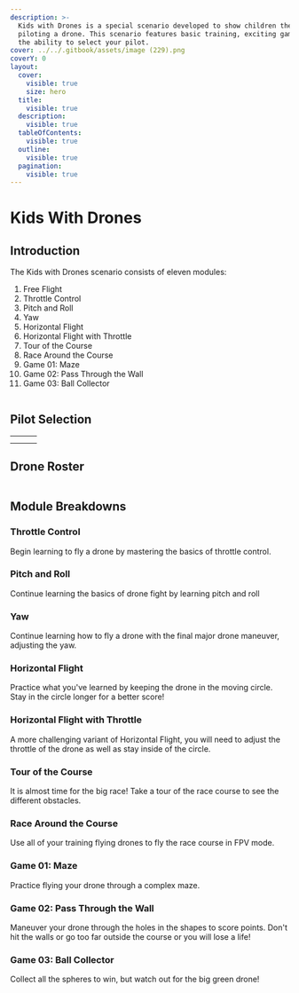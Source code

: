 ```yaml
---
description: >-
  Kids with Drones is a special scenario developed to show children the fun of
  piloting a drone. This scenario features basic training, exciting games, and
  the ability to select your pilot.
cover: ../../.gitbook/assets/image (229).png
coverY: 0
layout:
  cover:
    visible: true
    size: hero
  title:
    visible: true
  description:
    visible: true
  tableOfContents:
    visible: true
  outline:
    visible: true
  pagination:
    visible: true
---
```


# Kids With Drones

## Introduction

The Kids with Drones scenario consists of eleven modules:

1. Free Flight
2. Throttle Control
3. Pitch and Roll
4. Yaw
5. Horizontal Flight
6. Horizontal Flight with Throttle
7. Tour of the Course
8. Race Around the Course
9. Game 01: Maze
10. Game 02: Pass Through the Wall
11. Game 03: Ball Collector

<figure><img src="../../.gitbook/assets/image (292).png" alt=""><figcaption></figcaption></figure>

## Pilot Selection

|                                                                               |                                                                               |   |
| ----------------------------------------------------------------------------- | ----------------------------------------------------------------------------- | - |
| <img src="../../.gitbook/assets/image (289).png" alt="" data-size="original"> | <img src="../../.gitbook/assets/image (288).png" alt="" data-size="original"> |   |
| <img src="../../.gitbook/assets/image (291).png" alt="" data-size="original"> | <img src="../../.gitbook/assets/image (290).png" alt="" data-size="original"> |   |

## Drone Roster

<figure><img src="../../.gitbook/assets/image (293).png" alt=""><figcaption></figcaption></figure>

## Module Breakdowns

### Throttle Control

Begin learning to fly a drone by mastering the basics of throttle control.

### Pitch and Roll

Continue learning the basics of drone fight by learning pitch and roll

### Yaw

Continue learning how to fly a drone with the final major drone maneuver, adjusting the yaw.

### Horizontal Flight

Practice what you've learned by keeping the drone in the moving circle. Stay in the circle longer for a better score!

### Horizontal Flight with Throttle

A more challenging variant of Horizontal Flight, you will need to adjust the throttle of the drone as well as stay inside of the circle.

### Tour of the Course

It is almost time for the big race! Take a tour of the race course to see the different obstacles.

### Race Around the Course

Use all of your training flying drones to fly the race course in FPV mode.

### Game 01: Maze

Practice flying your drone through a complex maze.

### Game 02: Pass Through the Wall

Maneuver your drone through the holes in the shapes to score points. Don't hit the walls or go too far outside the course or you will lose a life!

### Game 03: Ball Collector

Collect all the spheres to win, but watch out for the big green drone!
